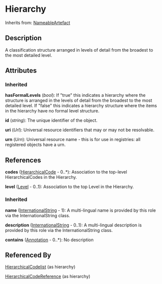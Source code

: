 
# Hierarchy

Inherits from: [NameableArtefact](../Base/NameableArtefact.md)



## Description

A classification structure arranged in levels of detail from the broadest to the most detailed level.


## Attributes

### Inherited

**hasFormalLevels** (*bool*): If "true" this indicates a hierarchy where the structure is arranged in the levels of detail from the broadest to the most detailed level. If "false" this indicates a hierarchy structure where the items in the hierarchy have no formal level structure.

**id** (*string*): The unique identifier of the object.

**uri** (*Url*): Universal resource identifiers that may or may not be resolvable.

**urn** (*Urn*): Universal resource name - this is for use in registries: all registered objects have a urn.



## References

**codes** ([HierarchicalCode](HierarchicalCode.md) - 0..*): Association to the top-level HierarchicalCodes in the Hierarchy.

**level** ([Level](Level.md) - 0..1): Association to the top Level in the Hierarchy.

### Inherited

**name** ([InternationalString](../Base/InternationalString.md) - 1): A multi-lingual name is provided by this role via the InternationalString class.

**description** ([InternationalString](../Base/InternationalString.md) - 0..1): A multi-lingual description is provided by this role via the InternationalString class.

**contains** ([Annotation](../Base/Annotation.md) - 0..*): No description



## Referenced By

[HierarchicalCodelist](HierarchicalCodelist.md) (as hierarchy)

[HierarchicalCodeReference](../HybridCodelistMap/HierarchicalCodeReference.md) (as hierarchy)


